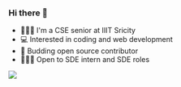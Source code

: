 ### Hi there 👋
- 👩🏻‍🎓 I'm a CSE senior at IIIT Sricity
- 💻 Interested in coding and web development
- 🌱 Budding open source contributor
- 👩🏻‍💻 Open to SDE intern and SDE roles

<!--
**Haneesha123/Haneesha123** is a ✨ _special_ ✨ repository because its `README.md` (this file) appears on your GitHub profile.

Here are some ideas to get you started:

- 🔭 I’m currently working on ...
- 🌱 I’m currently learning ...
- 👯 I’m looking to collaborate on ...
- 🤔 I’m looking for help with ...
- 💬 Ask me about ...
- 📫 How to reach me: ...
- 😄 Pronouns: ...
- ⚡ Fun fact: ...
-->
<img src="https://github-readme-stats.vercel.app/api?username=haneesha123&&show_icons=true&title_color=ffffff&icon_color=bb2acf&text_color=daf7dc&bg_color=151515">
